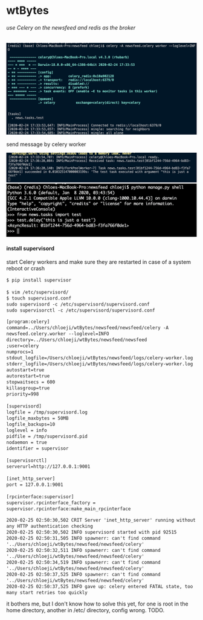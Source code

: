 # wtBytes

###### use Celery on the newsfeed and redis as the broker 

<img src='/img/celery_task.png'/> 

send message by celery worker
<!-- <img scr='celery_task3.png'/> -->
<img src='/img/celery_task3.png'/>
<img src='/img/celery_task2.png'/> 

#### install supervisord 
start Celery workers and make sure they are restarted in case of a system reboot or crash
```
$ pip install supervisor

$ vim /etc/supervisord/
$ touch supervisord.conf 
sudo supervisord -c /etc/supervisord/supervisord.conf
sudo supervisorctl -c /etc/supervisord/supervisord.conf
```

```
[program:celery]
command=../Users/chloeji/wtBytes/newsfeed/newsfeed/celery -A newsfeed.celery.worker --loglevel=INFO
directory=../Users/chloeji/wtBytes/newsfeed/newsfeed
;user=celery
numprocs=1
stdout_logfile=/Users/chloeji/wtBytes/newsfeed/logs/celery-worker.log
stderr_logfile=/Users/chloeji/wtBytes/newsfeed/logs/celery-worker.log
autostart=true
autorestart=true
stopwaitsecs = 600
killasgroup=true
priority=998

[supervisord]
logfile = /tmp/supervisord.log
logfile_maxbytes = 50MB
logfile_backups=10
loglevel = info
pidfile = /tmp/supervisord.pid
nodaemon = true
identifier = supervisor

[supervisorctl]
serverurl=http://127.0.0.1:9001

[inet_http_server]
port = 127.0.0.1:9001

[rpcinterface:supervisor]
supervisor.rpcinterface_factory = supervisor.rpcinterface:make_main_rpcinterface
```

```2020-02-25 02:50:30,501 INFO RPC interface 'supervisor' initialized
2020-02-25 02:50:30,502 CRIT Server 'inet_http_server' running without any HTTP authentication checking
2020-02-25 02:50:30,502 INFO supervisord started with pid 92515
2020-02-25 02:50:31,505 INFO spawnerr: can't find command '../Users/chloeji/wtBytes/newsfeed/newsfeed/celery'
2020-02-25 02:50:32,511 INFO spawnerr: can't find command '../Users/chloeji/wtBytes/newsfeed/newsfeed/celery'
2020-02-25 02:50:34,519 INFO spawnerr: can't find command '../Users/chloeji/wtBytes/newsfeed/newsfeed/celery'
2020-02-25 02:50:37,525 INFO spawnerr: can't find command '../Users/chloeji/wtBytes/newsfeed/newsfeed/celery'
2020-02-25 02:50:37,525 INFO gave up: celery entered FATAL state, too many start retries too quickly
```
it bothers me, but I don't know how to solve this yet, for one is root in the home directory, another in /etc/ directory, config wrong. TODO. 
